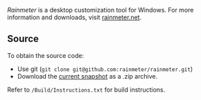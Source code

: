 *Rainmeter* is a desktop customization tool for Windows. For more information and downloads, visit [rainmeter.net](http://rainmeter.net/).

Source
---------

To obtain the source code:

*   Use git (`git clone git@github.com:rainmeter/rainmeter.git`)
*   Download the [current snapshot](https://github.com/rainmeter/rainmeter/zipball/master) as a .zip archive.

Refer to `/Build/Instructions.txt` for build instructions.
